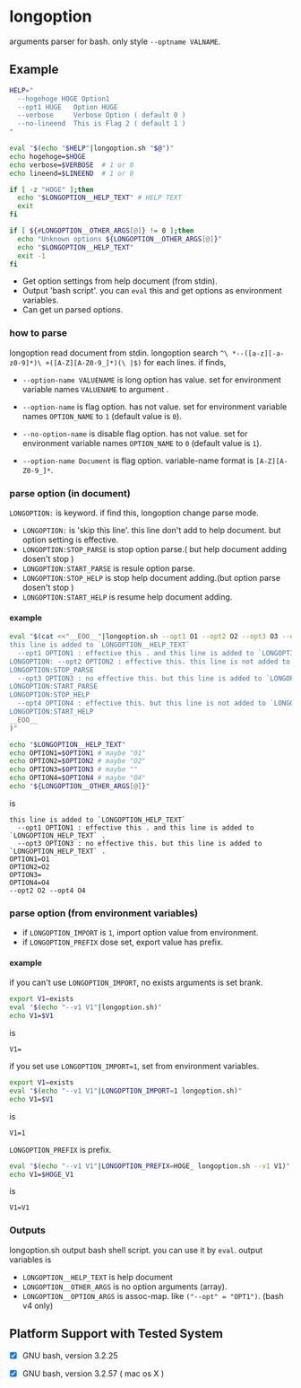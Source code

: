 longoption
==========

arguments parser for bash. only style `--optname VALNAME`.

## Example
 
```bash
HELP="
  --hogehoge HOGE Option1
  --opt1 HUGE   Option HUGE
  --verbose     Verbose Option ( default 0 )
  --no-lineend  This is Flag 2 ( default 1 )
"

eval "$(echo "$HELP"|longoption.sh "$@")"
echo hogehoge=$HOGE
echo verbose=$VERBOSE  # 1 or 0
echo lineend=$LINEEND  # 1 or 0

if [ -z "HOGE" ];then
  echo "$LONGOPTION__HELP_TEXT" # HELP TEXT
  exit
fi

if [ ${#LONGOPTION__OTHER_ARGS[@]} != 0 ];then
  echo "Unknown options ${LONGOPTION__OTHER_ARGS[@]}"
  echo "$LONGOPTION__HELP_TEXT"
  exit -1
fi
```

 * Get option settings from help document (from stdin).
 * Output 'bash script'. you can `eval` this and get options as environment variables.
 * Can get un parsed options.

### how to parse

longoption read document from stdin.
longoption search `^\ *--([a-z][-a-z0-9]*)\ +([A-Z][A-Z0-9_]*)(\ |$)` for each lines.
if finds,

  * `--option-name VALUENAME` is long option has value. set for environment variable names `VALUENAME` to argument .
  * `--option-name` is flag option. has not value. set for environment variable names `OPTION_NAME` to `1` (default value is `0`).
  * `--no-option-name` is disable flag option. has not value. set for environment variable names `OPTION_NAME` to `0` (default value is `1`).

  * `--option-name Document` is flag option. variable-name format is `[A-Z][A-Z0-9_]*`.

### parse option (in document)

`LONGOPTION:` is keyword. if find this, longoption change parse mode.

  * `LONGOPTION:` is 'skip this line'. this line don't add to help document. but option setting is effective.
  * `LONGOPTION:STOP_PARSE` is stop option parse.( but help document adding dosen't stop )
  * `LONGOPTION:START_PARSE` is resule option parse.
  * `LONGOPTION:STOP_HELP` is stop help document adding.(but option parse dosen't stop )
  * `LONGOPTION:START_HELP` is resume help document adding.

#### example

```bash
eval "$(cat <<"__EOO__"|longoption.sh --opt1 O1 --opt2 O2 --opt3 O3 --opt4 O4
this line is added to `LONGOPTION__HELP_TEXT`
  --opt1 OPTION1 : effective this . and this line is added to `LONGOPTION__HELP_TEXT` .
LONGOPTION: --opt2 OPTION2 : effective this. this line is not added to `LONGOPTION__HELP_TEXT` .
LONGOPTION:STOP_PARSE
  --opt3 OPTION3 : no effective this. but this line is added to `LONGOPTION__HELP_TEXT` .
LONGOPTION:START_PARSE
LONGOPTION:STOP_HELP
  --opt4 OPTION4 : effective this. but this line is not added to `LONGOPTION__HELP_TEXT` .
LONGOPTION:START_HELP
__EOO__
)"

echo "$LONGOPTION__HELP_TEXT"
echo OPTION1=$OPTION1 # maybe "O1"
echo OPTION2=$OPTION2 # maybe "O2"
echo OPTION3=$OPTION3 # maybe ""
echo OPTION4=$OPTION4 # maybe "O4"
echo "${LONGOPTION__OTHER_ARGS[@]}"
```

is

```
this line is added to `LONGOPTION_HELP_TEXT`
  --opt1 OPTION1 : effective this . and this line is added to `LONGOPTION_HELP_TEXT` .
  --opt3 OPTION3 : no effective this. but this line is added to `LONGOPTION_HELP_TEXT` .
OPTION1=O1
OPTION2=O2
OPTION3=
OPTION4=O4
--opt2 O2 --opt4 O4
```

### parse option (from environment variables)

  * if `LONGOPTION_IMPORT` is `1`, import option value from environment.
  * if `LONGOPTION_PREFIX` dose set, export value has prefix.

#### example

if you can't use `LONGOPTION_IMPORT`, no exists arguments is set brank.

```bash
export V1=exists
eval "$(echo "--v1 V1"|longoption.sh)"
echo V1=$V1
```

is

```
V1=
```

if you set use `LONGOPTION_IMPORT=1`, set from environment variables.

```bash
export V1=exists
eval "$(echo "--v1 V1"|LONGOPTION_IMPORT=1 longoption.sh)"
echo V1=$V1
```

is

```
V1=1
```

`LONGOPTION_PREFIX` is prefix.

```bash
eval "$(echo "--v1 V1"|LONGOPTION_PREFIX=HOGE_ longoption.sh --v1 V1)"
echo V1=$HOGE_V1
```

is

```
V1=V1
```

### Outputs

longoption.sh output bash shell script. you can use it by `eval`.
output variables is

 * `LONGOPTION__HELP_TEXT` is help document
 * `LONGOPTION__OTHER_ARGS` is no option arguments (array).
 * `LONGOPTION__OPTION_ARGS` is assoc-map. like `("--opt" = "OPT1")`. (bash v4 only)


Platform Support with Tested System
-----------------------------------

 * [x] GNU bash, version 3.2.25
 * [x] GNU bash, version 3.2.57 ( mac os X )

